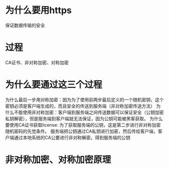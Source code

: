 # 为什么要用https
保证数据传输的安全
# 过程
CA证书、非对称加密、对称加密

# 为什么要通过这三个过程
为什么最后一步用对称加密：因为为了使用前两步最后定义的一个随机密钥，这个密钥必须是客户端生成的，而且安全的传送到服务端（非对称加密传送方法）
为什么不能使用非对称加密：客户端到服务端之间传送数据可以保证安全（公钥加密 私钥解密），但是服务端到客户端就无法保证，因为公钥可能被黑客获取。
为什么要使用CA证书获取license: 为了获取服务端的公钥，这是第二步进行非对称加密随机密码的先觉条件。
                            服务端把公钥通过CA私钥进行加密，然后传给客户端，客户端通过本地系统的CA公要进行非对称解密。得到服务端的公钥                  
# 非对称加密、对称加密原理

